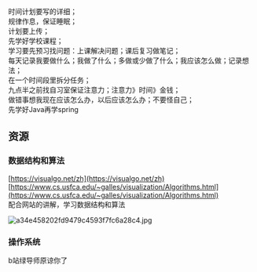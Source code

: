 时间计划要写的详细；<br />规律作息，保证睡眠；<br />计划要上传；<br />先学好学校课程；<br />学习要先预习找问题：上课解决问题；课后复习做笔记；<br />每天记录我要做什么；我做了什么；多做或少做了什么；我应该怎么做；记录想法；<br />在一个时间段里拆分任务；<br />九点半之前找自习室保证注意力；注意力》时间》金钱；<br />做错事想我现在应该怎么办，以后应该怎么办；不要怪自己；<br />先学好Java再学spring
<a name="IuCvp"></a>
## 资源
<a name="PhDZP"></a>
### 数据结构和算法
[https://visualgo.net/zh](https://visualgo.net/zh)<br />[https://www.cs.usfca.edu/~galles/visualization/Algorithms.html](https://www.cs.usfca.edu/~galles/visualization/Algorithms.html)<br />配合网站的讲解，学习数据结构和算法

![a34e458202fd9479c4593f7fc6a28c4.jpg](https://cdn.nlark.com/yuque/0/2024/jpeg/32567705/1715178444595-a1a1e54e-0076-4785-958f-d2038a6d2056.jpeg#averageHue=%23fdfcf9&clientId=u94835f9f-f566-4&from=drop&id=u4e209f6f&originHeight=2532&originWidth=1170&originalType=binary&ratio=1&rotation=0&showTitle=false&size=190484&status=done&style=none&taskId=u5edd78e4-53be-489e-a2ef-e85a8f116ac&title=)
<a name="o8WgQ"></a>
### 操作系统
b站绿导师原谅你了
